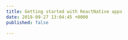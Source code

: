 ```yaml
---
title: Getting started with ReactNative apps
date: 2018-09-27 13:04:45 +0000
published: false

---
```

